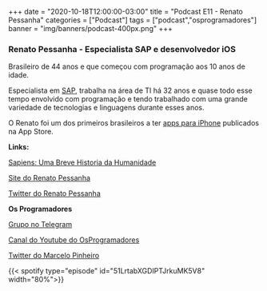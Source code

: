 +++
date = "2020-10-18T12:00:00-03:00"
title = "Podcast E11 - Renato Pessanha"
categories = ["Podcast"]
tags = ["podcast","osprogramadores"]
banner = "img/banners/podcast-400px.png"
+++

### Renato Pessanha - Especialista SAP e desenvolvedor iOS

Brasileiro de 44 anos e que começou com programação aos 10 anos de idade.

Especialista em [SAP](https://www.sap.com/), trabalha na área de TI há 32 anos e quase todo esse tempo envolvido com programação e tendo trabalhado com uma grande variedade de tecnologias e linguagens durante esses anos.

O Renato foi um dos primeiros brasileiros a ter [apps para iPhone](http://renato-pessanha.com/) publicados na App Store.


**Links:**

[Sapiens: Uma Breve Historia da Humanidade](https://www.amazon.com/Sapiens-Historia-Humanidade-Portugues-Brasil/dp/8525432180)

[Site do Renato Pessanha](http://renato-pessanha.com/)

[Twitter do Renato Pessanha](https://twitter.com/renatopessanha)


**Os Programadores**

[Grupo no Telegram](https://t.me/osprogramadores)

[Canal do Youtube do OsProgramadores](https://www.youtube.com/channel/UCt_YNYGl6K5yNXlXEQDdwWg?view_as=subscriber)

[Twitter do Marcelo Pinheiro](https://twitter.com/mpinheir)


{{< spotify type="episode" id="51LrtabXGDIPTJrkuMK5V8" width="80%">}}